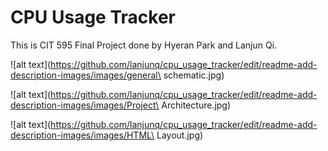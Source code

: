 # CPU Usage Tracker

This is CIT 595 Final Project done by Hyeran Park and Lanjun Qi.


![alt text](https://github.com/lanjunq/cpu_usage_tracker/edit/readme-add-description-images/images/general\ schematic.jpg)

![alt text](https://github.com/lanjunq/cpu_usage_tracker/edit/readme-add-description-images/images/Project\ Architecture.jpg)

![alt text](https://github.com/lanjunq/cpu_usage_tracker/edit/readme-add-description-images/images/HTML\ Layout.jpg)

